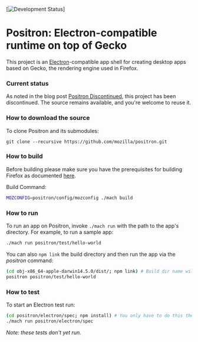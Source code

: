 [![Development Status](https://img.shields.io/badge/status-discontinued-red.svg)]

Positron: Electron-compatible runtime on top of Gecko
===
This project is an [Electron](http://electron.atom.io/)-compatible app shell for creating desktop apps based on Gecko, the rendering engine used in Firefox.

### Current status
As noted in the blog post [Positron Discontinued](https://mykzilla.org/2017/03/08/positron-discontinued/), this project has been discontinued. The source remains available, and you're welcome to reuse it.

### How to download the source
To clone Positron and its submodules:
```
git clone --recursive https://github.com/mozilla/positron.git
```

### How to build
Before building please make sure you have the prerequisites for building Firefox as documented [here](https://developer.mozilla.org/en-US/docs/Mozilla/Developer_guide/Build_Instructions/Simple_Firefox_build#Build_prerequisites).

Build Command:
```bash
MOZCONFIG=positron/config/mozconfig ./mach build
```

### How to run
To run an app on Positron, invoke `./mach run` with the path to the app's directory. For example, to run a sample app:

```bash
./mach run positron/test/hello-world
```

You can also `npm link` the build directory and then run the app via the *positron* command:

```bash
(cd obj-x86_64-apple-darwin14.5.0/dist/; npm link) # Build dir name will vary.
positron positron/test/hello-world
```

### How to test
To start an Electron test run:

```bash
(cd positron/electron/spec; npm install) # You only have to do this the first time.
./mach run positron/electron/spec
```

*Note: these tests don't yet run.*

